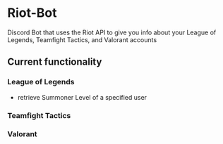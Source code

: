 # Riot-Bot
Discord Bot that uses the Riot API to give you info about your League of Legends, Teamfight Tactics, and Valorant accounts

## Current functionality
### League of Legends
- retrieve Summoner Level of a specified user

### Teamfight Tactics

### Valorant
